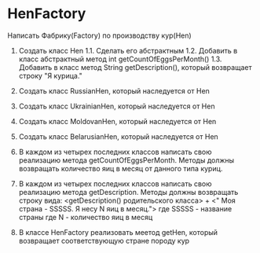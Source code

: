 HenFactory
==========
Написать Фабрику(Factory) по производству кур(Hen)
1. Создать класс Hen
1.1. Сделать его абстрактным
1.2. Добавить в класс абстрактный метод  int getCountOfEggsPerMonth()
1.3. Добавить в класс метод String getDescription(), который возвращает строку "Я курица."

2. Создать класс RussianHen, который наследуется от Hen
3. Создать класс UkrainianHen, который наследуется от Hen
4. Создать класс MoldovanHen, который наследуется от Hen
5. Создать класс BelarusianHen, который наследуется от Hen

6. В каждом из четырех последних классов написать свою реализацию метода getCountOfEggsPerMonth.
Методы должны возвращать количество яиц в месяц от данного типа куриц.

7. В каждом из четырех последних классов написать свою реализацию метода getDescription.
Методы должны возвращать строку вида:
<getDescription() родительского класса>  + <" Моя страна - SSSSS. Я несу N яиц в месяц.">
где SSSSS - название страны
где N - количество яиц в месяц

8. В классе HenFactory реализовать меетод getHen, который возвращает соответствующую стране породу кур

